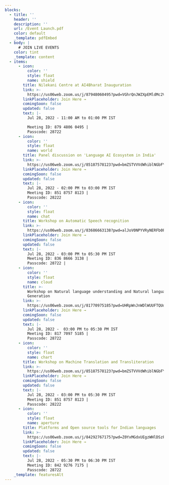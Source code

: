 ```yaml
---
blocks:
  - title: ''
    header: ''
    description: ''
    url: /Event Launch.pdf
    color: default
    _template: pdfEmbed
  - body: |
      # JOIN LIVE EVENTS
    color: tint
    _template: content
  - items:
      - icon:
          color: ''
          style: float
          name: shield
        title: Nilekani Centre at AI4Bharat Inauguration
        link: >-
          https://us06web.zoom.us/j/87948060495?pwd=VGhrQnJWZXpEMldMc2V0WDNIRFJHZz09
        linkPlaceholder: Join Here →
        comingSoon: false
        updated: false
        text: |-
          Jul 28, 2022 - 11:00 AM to 01:00 PM IST

          Meeting ID: 879 4806 0495 |
          Passcode: 28722 
      - icon:
          color: ''
          style: float
          name: world
        title: Panel discussion on 'Language AI Ecosystem in India'
        link: >-
          https://us06web.zoom.us/j/85187578123?pwd=bmZSTVVVdWhiblNGbFYzTVU1MnlFQT09
        linkPlaceholder: Join Here →
        comingSoon: false
        updated: false
        text: |-
          Jul 28, 2022 - 02:00 PM to 03:00 PM IST
          Meeting ID: 851 8757 8123 | 
          Passcode: 28222 
      - icon:
          color: ''
          style: float
          name: chat
        title: Workshop on Automatic Speech recognition
        link: >-
          https://us06web.zoom.us/j/83686663138?pwd=alJoV0NPYVRyNERFb0FydWNNL2hIQT09
        linkPlaceholder: Join Here →
        comingSoon: false
        updated: false
        text: |-
          Jul 28, 2022 - 03:00 PM to 05:30 PM IST
          Meeting ID: 836 8666 3138 |
          Passcode: 28722 | 
      - icon:
          color: ''
          style: float
          name: cloud
        title: >-
          Workshop on Natural language understanding and Natural language
          Generation
        link: >-
          https://us06web.zoom.us/j/81770975185?pwd=UHRpWnJnWDlWUUFTQUd1RFpzVmpLdz09
        linkPlaceholder: Join Here →
        comingSoon: false
        updated: false
        text: |-
          Jul 28, 2022 -  03:00 PM to 05:30 PM IST
          Meeting ID: 817 7097 5185 | 
          Passcode: 28722 
      - icon:
          color: ''
          style: float
          name: chart
        title: Workshop on Machine Translation and Transliteration
        link: >-
          https://us06web.zoom.us/j/85187578123?pwd=bmZSTVVVdWhiblNGbFYzTVU1MnlFQT09
        linkPlaceholder: Join Here →
        comingSoon: false
        updated: false
        text: |-
          Jul 28, 2022 - 03:00 PM to 05:30 PM IST
          Meeting ID: 851 8757 8123 |
          Passcode: 28222 
      - icon:
          color: ''
          style: float
          name: aperture
        title: Platforms and Open source tools for Indian languages
        link: >-
          https://us06web.zoom.us/j/84292767175?pwd=Z0YxMGdxUEgzWHlDSzF4ZHJmZWNDZz09
        linkPlaceholder: Join Here →
        comingSoon: false
        updated: false
        text: |-
          Jul 28, 2022 - 05:30 PM to 06:30 PM IST
          Meeting ID: 842 9276 7175 |
          Passcode: 28722 
    _template: featuresAlt
---
```


